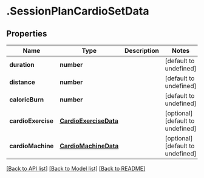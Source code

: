 # .SessionPlanCardioSetData

## Properties

Name | Type | Description | Notes
------------ | ------------- | ------------- | -------------
**duration** | **number** |  | [default to undefined]
**distance** | **number** |  | [default to undefined]
**caloricBurn** | **number** |  | [default to undefined]
**cardioExercise** | [**CardioExerciseData**](CardioExerciseData.md) |  | [optional] [default to undefined]
**cardioMachine** | [**CardioMachineData**](CardioMachineData.md) |  | [optional] [default to undefined]


[[Back to API list]](../README.md#documentation-for-api-endpoints) [[Back to Model list]](../README.md#documentation-for-models) [[Back to README]](../README.md)
